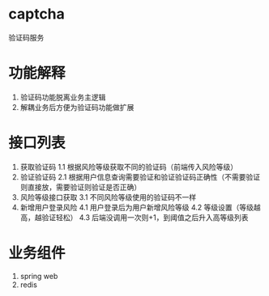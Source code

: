 # captcha
验证码服务

# 功能解释
1. 验证码功能脱离业务主逻辑
2. 解耦业务后方便为验证码功能做扩展

# 接口列表
1. 获取验证码
    1.1 根据风险等级获取不同的验证码（前端传入风险等级）
2. 验证验证码
    2.1 根据用户信息查询需要验证和验证验证码正确性（不需要验证则直接放，需要验证则验证是否正确）
3. 风险等级接口获取
    3.1 不同风险等级使用的验证码不一样
4. 新增用户登录风险
    4.1 用户登录后为用户新增风险等级
    4.2 等级设置（等级越高，越验证轻松）
    4.3 后端没调用一次则+1，到阈值之后升入高等级列表

# 业务组件
1. spring web
2. redis